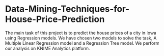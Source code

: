 # Data-Mining-Techniques-for-House-Price-Prediction
The main task of this project is to predict the house prices of a city in Iowa using Regression models. We have chosen two models to solve the task, A Multiple Linear Regression model and a Regression Tree model. We perform our analysis on KNIME Analytics platform.
